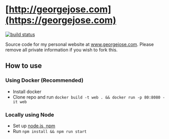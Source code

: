 # [http://georgejose.com](https://georgejose.com)

[![build status](https://gitlab.com/G2Jose/personal_website/badges/master/build.svg)](https://gitlab.com/G2Jose/personal_website/commits/master)

Source code for my personal website at www.georgejose.com. Please remove all private information if you wish to fork this. 

## How to use

### Using Docker (Recommended)
- Install docker
- Clone repo and run `docker build -t web . && docker run -p 80:8080 -it web`

### Locally using Node
- Set up [node.js, npm](https://nodejs.org)
- Run `npm install && npm run start`
